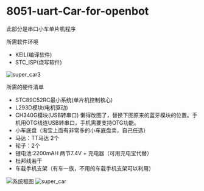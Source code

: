 8051-uart-Car-for-openbot
=========

此部分是串口小车单片机程序

所需软件环境

+ KEIL(编译软件)
+ STC_ISP(烧写软件)

![super_car3](https://github.com/RoachWZ/AI-in-RTC_ProgrammingChallenge/blob/master/ChallengeProject/Agora-Androidcar-v1.2/photo/super_car3.png)

所需的硬件清单

+ STC89C52RC最小系统(单片机控制核心)
+ L293D模块(电机驱动)
+ CH340G模块(USB转串口) 懒得改图了，替换下图原来的蓝牙模块的位置。手机用OTG线连USB转串口，手机需要支持OTG功能。
+ 小车底盘（淘宝上面有非常多的小车底盘卖，自己任选）
+ 马达：TT马达 2个
+ 轮子：2个
+ 锂电池:2200mAH 两节7.4V + 充电器（可用充电宝代替）
+ 杜邦线若干
+ 车载手机支架（有车一族，不用的车载手机支架可以利用）

![系统框图](https://github.com/RoachWZ/Android-Buggy/blob/master/51-IR-Car/xtkt.png)
![super_car](https://github.com/RoachWZ/AI-in-RTC_ProgrammingChallenge/blob/master/ChallengeProject/Agora-Androidcar-v1.2/photo/super_car.png)
